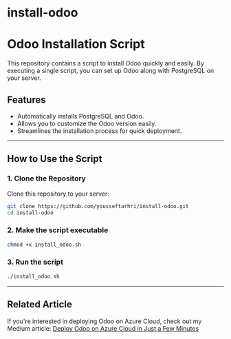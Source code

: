 # install-odoo

# Odoo Installation Script

This repository contains a script to install Odoo quickly and easily. By executing a single script, you can set up Odoo along with PostgreSQL on your server.

## Features
- Automatically installs PostgreSQL and Odoo.
- Allows you to customize the Odoo version easily.
- Streamlines the installation process for quick deployment.

---

## How to Use the Script

### 1. Clone the Repository  
Clone this repository to your server:
```bash
git clone https://github.com/yousseftarhri/install-odoo.git
cd install-odoo
```
### 2. Make the script executable
```bash
chmod +x install_odoo.sh
```
### 3. Run the script
```bash
./install_odoo.sh
```
---
## Related Article
If you're interested in deploying Odoo on Azure Cloud, check out my Medium article:
[Deploy Odoo on Azure Cloud in Just a Few Minutes](https://medium.com/@yousseftarhri15/cb9a9fde89a8)

